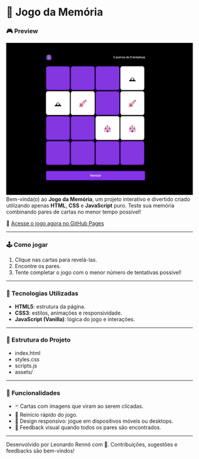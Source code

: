 # 🧠 Jogo da Memória

### 🎮 Preview

![Preview do Jogo](./assets/preview.png)
Bem-vinda(o) ao **Jogo da Memória**, um projeto interativo e divertido criado utilizando apenas **HTML**, **CSS** e **JavaScript** puro. Teste sua memória combinando pares de cartas no menor tempo possível!

🔗 [Acesse o jogo agora no GitHub Pages](https://leo-renno.github.io/memory/)

---

### 🕹 Como jogar
1. Clique nas cartas para revelá-las.
2. Encontre os pares.
3. Tente completar o jogo com o menor número de tentativas possível!

---

### 🚀 Tecnologias Utilizadas

- **HTML5**: estrutura da página.
- **CSS3**: estilos, animações e responsividade.
- **JavaScript (Vanilla)**: lógica do jogo e interações.

---

### 📂 Estrutura do Projeto
- index.html
- styles.css
- scripts.js
- assets/

---

### 📌 Funcionalidades

- 🃏 Cartas com imagens que viram ao serem clicadas.
- 🔁 Reinício rápido do jogo.
- 📱 Design responsivo: jogue em dispositivos móveis ou desktops.
- 🎉 Feedback visual quando todos os pares são encontrados.

---

Desenvolvido por Leonardo Rennó com 💚.
Contribuições, sugestões e feedbacks são bem-vindos!